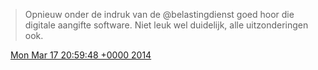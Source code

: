 > Opnieuw onder de indruk van de  @belastingdienst goed hoor die digitale aangifte software\. Niet leuk wel duidelijk, alle uitzonderingen ook\.

<img src="../../media/tweet.ico" width="12" /> [Mon Mar 17 20:59:48 +0000 2014](https://twitter.com/DromerDenker/status/445665830739922945)